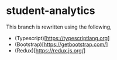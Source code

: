 # student-analytics

This branch is rewritten using the following,
- (Typescript)[https://typescriptlang.org]
- (Bootstrap)[https://getbootstrap.com/]
- (Redux)[https://redux.js.org/]